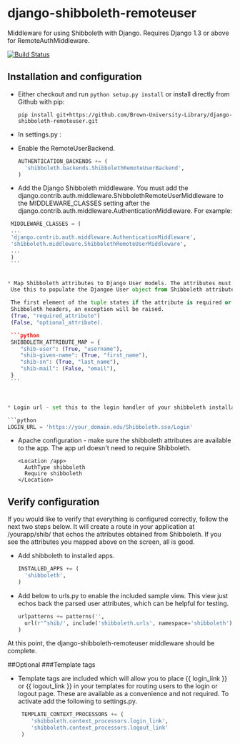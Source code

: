 django-shibboleth-remoteuser
============================

Middleware for using Shibboleth with Django.  Requires Django 1.3 or above for RemoteAuthMiddleware.

[![Build Status](https://secure.travis-ci.org/Brown-University-Library/django-shibboleth-remoteuser.png?branch=master)](http://travis-ci.org/Brown-University-Library/django-shibboleth-remoteuser)

Installation and configuration
------
 * Either checkout and run ```python setup.py install``` or install directly from Github with pip:

   ```
   pip install git+https://github.com/Brown-University-Library/django-shibboleth-remoteuser.git
   ```

 * In settings.py :

  * Enable the RemoteUserBackend.

    ```python
    AUTHENTICATION_BACKENDS += (
      'shibboleth.backends.ShibbolethRemoteUserBackend',
    )
    ```

  * Add the Django Shibboleth middleware.
    You must add the django.contrib.auth.middleware.ShibbolethRemoteUserMiddleware to the MIDDLEWARE_CLASSES setting after the django.contrib.auth.middleware.AuthenticationMiddleware.
    For example:

   ```python
    MIDDLEWARE_CLASSES = (
    ...
    'django.contrib.auth.middleware.AuthenticationMiddleware',
    'shibboleth.middleware.ShibbolethRemoteUserMiddleware',
    ...
    )
    ```


  * Map Shibboleth attributes to Django User models. The attributes must be stated in the form they have in the HTTP headers.
    Use this to populate the Djangoe User object from Shibboleth attributes. A username is always required.

    The first element of the tuple states if the attribute is required or not. If a reqired element is not found in the parsed 
    Shibboleth headers, an exception will be raised.
    (True, "required_attribute")
    (False, "optional_attribute).

    ```python
    SHIBBOLETH_ATTRIBUTE_MAP = {
       "shib-user": (True, "username"),
       "shib-given-name": (True, "first_name"),
       "shib-sn": (True, "last_name"),
       "shib-mail": (False, "email"),
    }
    ```



  * Login url - set this to the login handler of your shibboleth installation. In most cases, this will be something like:

   ```python
   LOGIN_URL = 'https://your_domain.edu/Shibboleth.sso/Login'
   ```

 * Apache configuration - make sure the shibboleth attributes are available to the app.  The app url doesn't need to require Shibboleth.  

    ```
    <Location /app>
      AuthType shibboleth
      Require shibboleth
    </Location>
    ```

Verify configuration
--------
If you would like to verify that everything is configured correctly, follow the next two steps below.  It will create a route in your application at /yourapp/shib/ that echos the attributes obtained from Shibboleth.  If you see the attributes you mapped above on the screen, all is good.  
 * Add shibboleth to installed apps.

    ```python
    INSTALLED_APPS += (
      'shibboleth',
    )
    ```

 * Add below to urls.py to enable the included sample view.  This view just echos back the parsed user attributes, which can be helpful for testing.

    ```python
    urlpatterns += patterns('',
      url(r'^shib/', include('shibboleth.urls', namespace='shibboleth')),
    )
    ```

At this point, the django-shibboleth-remoteuser middleware should be complete.

##Optional
###Template tags
 * Template tags are included which will allow you to place {{ login_link }} or {{ logout_link }} in your templates for routing users to the login or logout page.  These are available as a convenience and not required.  To activate add the following to settings.py.

   ```python
    TEMPLATE_CONTEXT_PROCESSORS += (
       'shibboleth.context_processors.login_link',
       'shibboleth.context_processors.logout_link'
    )
   ```


